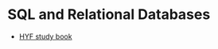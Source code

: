 # SQL and Relational Databases

- [HYF study book](https://hackyourfuture.github.io/study/#/databases/README)